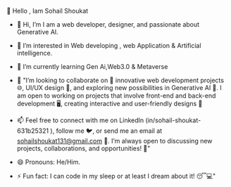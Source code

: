 👋  Hello , Iam Sohail Shoukat

- 👋 Hi, I’m  I am a web developer, designer, and passionate about Generative AI.
- 👀 I’m interested in  Web developing , web Application & Artificial intelligence.
- 🌱 I’m currently learning Gen Ai,Web3.0 & Metaverse
- 💞️ "I’m looking to collaborate on 🤝 innovative web development projects 🌐, UI/UX design 🎨, and exploring new possibilities in Generative AI 🤖. I am open to working on projects that involve front-end and back-end development 🖥️, creating interactive and user-friendly designs 🧩


- 📫  Feel free to connect with me on LinkedIn  (in/sohail-shoukat-631b25321 ), follow me  🐦, or send me an email at sohailshoukat131@gmail.com 📧. I’m always open to discussing new projects, collaborations, and opportunities! 🚀"
- 😄 Pronouns: He/Him.
- ⚡ Fun fact: I can code in my sleep or at least I dream about it! 😴💻"

<!---
SohailShoukat31/SohailShoukat31 is a ✨ special ✨ repository because its `README.md` (this file) appears on your GitHub profile.
You can click the Preview link to take a look at your changes.
--->
